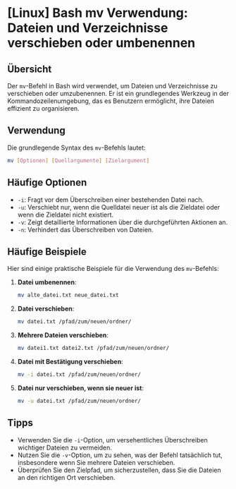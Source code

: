 # [Linux] Bash mv Verwendung: Dateien und Verzeichnisse verschieben oder umbenennen

## Übersicht
Der `mv`-Befehl in Bash wird verwendet, um Dateien und Verzeichnisse zu verschieben oder umzubenennen. Er ist ein grundlegendes Werkzeug in der Kommandozeilenumgebung, das es Benutzern ermöglicht, ihre Dateien effizient zu organisieren.

## Verwendung
Die grundlegende Syntax des `mv`-Befehls lautet:

```bash
mv [Optionen] [Quellargumente] [Zielargument]
```

## Häufige Optionen
- `-i`: Fragt vor dem Überschreiben einer bestehenden Datei nach.
- `-u`: Verschiebt nur, wenn die Quelldatei neuer ist als die Zieldatei oder wenn die Zieldatei nicht existiert.
- `-v`: Zeigt detaillierte Informationen über die durchgeführten Aktionen an.
- `-n`: Verhindert das Überschreiben von Dateien.

## Häufige Beispiele
Hier sind einige praktische Beispiele für die Verwendung des `mv`-Befehls:

1. **Datei umbenennen**:
   ```bash
   mv alte_datei.txt neue_datei.txt
   ```

2. **Datei verschieben**:
   ```bash
   mv datei.txt /pfad/zum/neuen/ordner/
   ```

3. **Mehrere Dateien verschieben**:
   ```bash
   mv datei1.txt datei2.txt /pfad/zum/neuen/ordner/
   ```

4. **Datei mit Bestätigung verschieben**:
   ```bash
   mv -i datei.txt /pfad/zum/neuen/ordner/
   ```

5. **Datei nur verschieben, wenn sie neuer ist**:
   ```bash
   mv -u datei.txt /pfad/zum/neuen/ordner/
   ```

## Tipps
- Verwenden Sie die `-i`-Option, um versehentliches Überschreiben wichtiger Dateien zu vermeiden.
- Nutzen Sie die `-v`-Option, um zu sehen, was der Befehl tatsächlich tut, insbesondere wenn Sie mehrere Dateien verschieben.
- Überprüfen Sie den Zielpfad, um sicherzustellen, dass Sie die Dateien an den richtigen Ort verschieben.